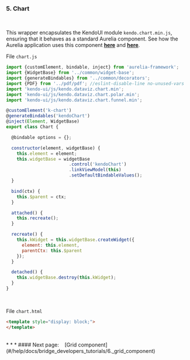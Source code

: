 <br>

### 5. Chart
<br>

This wrapper encapsulates the KendoUI module `kendo.chart.min.js`, ensuring that it behaves as a standard Aurelia component. See how the Aurelia application uses this component **[here](#/help/docs/app_developers_tutorials/5._chart_component)** and **[here](#/samples/chart)**.
<br>

File `chart.js`
<br>
```javascript
import {customElement, bindable, inject} from 'aurelia-framework';
import {WidgetBase} from '../common/widget-base';
import {generateBindables} from '../common/decorators';
import {PDF} from '../pdf/pdf'; //eslint-disable-line no-unused-vars
import 'kendo-ui/js/kendo.dataviz.chart.min';
import 'kendo-ui/js/kendo.dataviz.chart.polar.min';
import 'kendo-ui/js/kendo.dataviz.chart.funnel.min';

@customElement('k-chart')
@generateBindables('kendoChart')
@inject(Element, WidgetBase)
export class Chart {

  @bindable options = {};

  constructor(element, widgetBase) {
    this.element = element;
    this.widgetBase = widgetBase
                        .control('kendoChart')
                        .linkViewModel(this)
                        .setDefaultBindableValues();
  }

  bind(ctx) {
    this.$parent = ctx;
  }

  attached() {
    this.recreate();
  }

  recreate() {
    this.kWidget = this.widgetBase.createWidget({
      element: this.element,
      parentCtx: this.$parent
    });
  }

  detached() {
    this.widgetBase.destroy(this.kWidget);
  }
}

```
<br>

File `chart.html`
<br>
```html
<template style="display: block;">
</template>
```

<br>
* * *
#### Next page: &nbsp;&nbsp; [Grid component](#/help/docs/bridge_developers_tutorials/6._grid_component)
